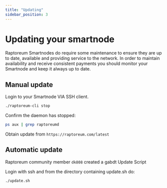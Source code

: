 ```yaml
---
title: "Updating"
sidebar_position: 3
---
```


# Updating your smartnode

Raptoreum Smartnodes do require some maintenance to ensure they are up to date, available and providing service to the network. In order to maintain availability and receive consistent payments you should monitor your Smartnode and keep it always up to date.


## Manual update

Login to your Smartnode VIA SSH client.

```bash
./raptoreum-cli stop
```

Confirm the daemon has stopped:

```bash
ps aux | grep raptoreumd
```

Obtain update from `https://raptoreum.com/latest`

## Automatic update

Raptoreum community member `dk808` created a gabdt Update Script

Login with ssh and from the directory containing update.sh do:

```bash
./update.sh
```